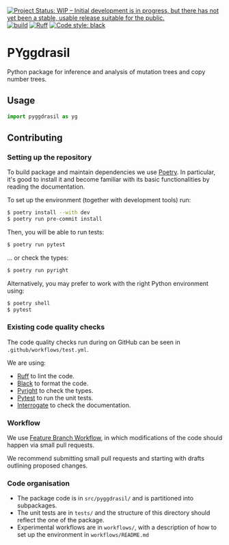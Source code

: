 [![Project Status: WIP – Initial development is in progress, but there has not yet been a stable, usable release suitable for the public.](https://www.repostatus.org/badges/latest/wip.svg)](https://www.repostatus.org/#wip)
[![build](https://github.com/cbg-ethz/PYggdrasil/actions/workflows/test.yml/badge.svg)](https://github.com/cbg-ethz/PYggdrasil/actions/workflows/test.yml)
[![Ruff](https://img.shields.io/endpoint?url=https://raw.githubusercontent.com/charliermarsh/ruff/main/assets/badge/v2.json)](https://github.com/charliermarsh/ruff)
[![Code style: black](https://img.shields.io/badge/code%20style-black-000000.svg)](https://github.com/psf/black)
<!-- TODO (Gordon): Add snakefmt back in when/if fixed. See https://github.com/snakemake/snakefmt/issues/197 [![Code style: snakefmt](https://img.shields.io/badge/code%20style-snakefmt-000000.svg)](https://github.com/snakemake/snakefmt) -->

# PYggdrasil

Python package for inference and analysis of mutation trees and copy number trees.


## Usage

```python
import pyggdrasil as yg
```


## Contributing

### Setting up the repository

To build package and maintain dependencies we use [Poetry](https://python-poetry.org/).
In particular, it's good to install it and become familiar with its basic functionalities by reading the documentation. 

To set up the environment (together with development tools) run:
```bash
$ poetry install --with dev
$ poetry run pre-commit install
```

Then, you will be able to run tests:
```bash
$ poetry run pytest
```
... or check the types:
```bash
$ poetry run pyright
```

Alternatively, you may prefer to work with the right Python environment using:
```bash
$ poetry shell
$ pytest
```

### Existing code quality checks
The code quality checks run during on GitHub can be seen in ``.github/workflows/test.yml``.

We are using:
  - [Ruff](https://github.com/charliermarsh/ruff) to lint the code.
  - [Black](https://github.com/psf/black) to format the code.
  - [Pyright](https://github.com/microsoft/pyright) to check the types.
  - [Pytest](https://docs.pytest.org/) to run the unit tests.
  - [Interrogate](https://interrogate.readthedocs.io/) to check the documentation.
<!-- TODO (Gordon): Add snakefmt back in when/if fixed. See https://github.com/snakemake/snakefmt/issues/197 -->
<!-- [Snakefmt](https://github.com/snakemake/snakefmt) to format Snakemake workflows.-->


### Workflow

We use [Feature Branch Workflow](https://www.atlassian.com/git/tutorials/comparing-workflows/feature-branch-workflow),
in which modifications of the code should happen via small pull requests.

We recommend submitting small pull requests and starting with drafts outlining proposed changes.

### Code organisation

- The package code is in ``src/pyggdrasil/`` and is partitioned into subpackages.
- The unit tests are in ``tests/`` and the structure of this directory should reflect the one of the package.
- Experimental workflows are in ``workflows/``, with a description of how to set up the environment in ``workflows/README.md``


